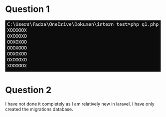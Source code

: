 # Question 1
![Question 1 answer](q1.png)
# Question 2
I have not done it completely as I am relatively new in laravel. I have only created the migrations database.
